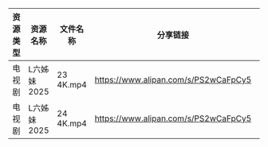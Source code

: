 | 资源类型 | 资源名称     | 文件名称      | 分享链接                                 | 更新时间                |
| ---- | -------- | --------- | ------------------------------------ | ------------------- |
| 电视剧  | L六姊妹2025 | 23 4K.mp4 | https://www.alipan.com/s/PS2wCaFpCy5 | 2025-02-18 00:06:37 |
| 电视剧  | L六姊妹2025 | 24 4K.mp4 | https://www.alipan.com/s/PS2wCaFpCy5 | 2025-02-18 00:06:37 |

